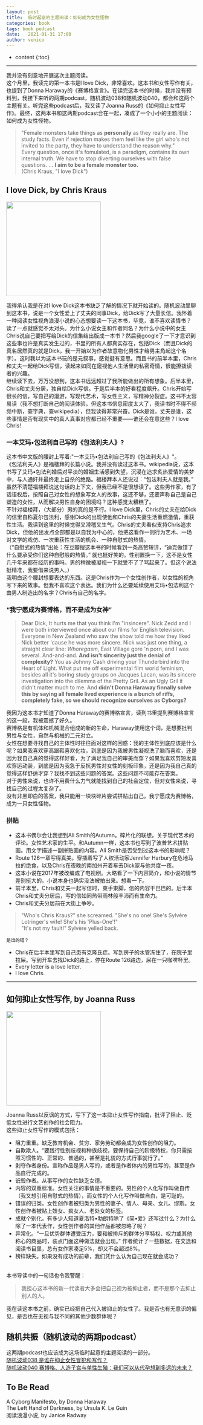 ```yaml
---
layout: post
title:  临时起意的主题阅读：如何成为女性怪物
categories: book
tags: book podcast
date:   2021-01-31 17:00
author: venico
---
```

* content
{:toc}

***

我并没有刻意地开展这次主题阅读。  
这个月里，我读完的第一本书是I love Dick，非常喜欢。这本书和女性写作有关，也提到了Donna Haraway的《赛博格宣言》。在读完这本书的时候，我并没有预料到，我接下来听的两期podcast，随机波动038和随机波动040，都会和这两个主题有关。听完这些podcast后，我又读了Joanna Russ的《如何抑止女性写作》。最终，这两本书和这两期podcast合在一起，凑成了一个小小的主题阅读：如何成为女性怪物。  
>"Female monsters take things as **personally** as they really are. The study facts. Even if rejection makes them feel like the girl who's not invited to the party, they have to understand the reason why."  
> Every question, once it's fomulated, is a paradigm, contains its own internal truth. We have to stop diverting ourselves with false questions. ... **I aim to be a female monster too.**   
>(Chris Kraus, "I love Dick")  

## I love Dick, by Chris Kraus  

<img src="https://i.gr-assets.com/images/S/compressed.photo.goodreads.com/books/1289697846l/243991.jpg" width="250">  

我得承认我是在对I love Dick这本书缺乏了解的情况下就开始读的。随机波动里聊到这本书，说是一个女性爱上了丈夫的同事Dick，给Dick写了大量长信。我怀着一种阅读女性视角浪漫小说的心态想要读一下这本书，毕竟，谁不喜欢读情书？  
读了一点就感觉不太对头。为什么小说女主和作者同名？为什么小说中的女主Chris说自己要把写给Dick的信集结出版成一本书？然后我google了一下才意识到这些事也许是真实发生过的，书里的所有人都真实存在，包括Dick（而且Dick的真名居然真的就是Dick，我一开始以为作者故意物化男性才给男主角起这个名字）。这时我以为这本书玩的是元叙事，感觉挺有意思。而且书的前半本里，Chris和丈夫一起给Dick写信，读起来如同在窥视他人生活里的私密奇情，很能撩拨读者的兴趣。  
继续读下去，万万没想到，这本书远远超过了我所能做出的所有想象。后半本里，Chris和丈夫分居，独自给Dick写信。于是后半本的好看程度飙升。Chris开始写很长的信，写自己的漫游，写现代艺术，写女性主义，写精神分裂症。这书不太容易读（我不想打断自己的阅读体验，但这本书信息密度太大了，我读书时不得不频频中断，查字典，查wikipedia），但我读得非常兴奋。Dick是谁，丈夫是谁，这些事情是否有现实中的真人真事对应都已经不重要——谁还会在意这些？I love Chris!    

### 一本艾玛•包法利自己写的《包法利夫人》?  
这本书中文版的腰封上写着:"一本艾玛•包法利自己写的《包法利夫人》"。  
《包法利夫人》是福楼拜的长篇小说。我并没有读过这本书。wikipedia说，这本书写了艾玛•包法利婚后对平淡的婚姻生活感到失望，沉浸在追求炙热爱情的美梦中，与人通奸并最终走上自杀的绝路。福楼拜本人还说过：“包法利夫人就是我。”  
虽然不清楚福楼拜说这句话的上下文，但我已经不是很想读了。这些男作家，有了话语权后，按照自己对女性的想象写女人的故事，这还不够，还要声称自己是自己塑造的女性，从而解决男性自身的困境吗？这种感觉太糟糕了。  
不针对福楼拜，（大部分）男的真的是不行。I love Dick里，Chris的丈夫在给Dick的信里自称夏尔包法利，感谢Dick的出现使他和Chris的夫妻生活重燃激情，重获性生活。我读到这里的时候觉得又滑稽又生气。Chris的丈夫看似支持Chris追求Dick，但他的出发点全部都是以自我为中心的，他把这看作一则行为艺术、一场对文学的戏仿、一次重获性生活的机会、一种自慰式的热情。   
（“自慰式的热情”出处：在豆瓣搜这本书的时候看到一条高赞短评，“迪克做错了什么要承受你们这种自慰般的热情。” 就也挺好笑的。性别置换一下，这不是女性几千年来都在经历的事吗。男的稍微被凝视一下就受不了了骂起来了。但这个说法挺精准，我要借来说男人。）  
我明白这个腰封想要表达的东西。这是Chris作为一个女性创作者，以女性的视角写下来的故事。但我不喜欢这个表达。我们为什么还要延续使用艾玛•包法利这个由男人制造出的名字？Chris有自己的名字。  

### “我宁愿成为赛博格，而不是成为女神”  
> Dear Dick, It hurts me that you think I'm "insincere". Nick Zedd and I were both interviewed once about our films for English television. Everyone in New Zealand who saw the show told me how they liked Nick better 'cause he was more sincere. Nick was just one thing, a straight clear line: *Whoregasm*, East Village gore 'n porn, and I was several. And-and-and. **And isn't sincerity just the denial of complexity?** You as Johnny Cash driving your Thunderbird into the Heart of Light. What put me off experimental film world feminism, besides all it's boring study groups on Jacques Lacan, was its sincere investigation into the dilemma of the Pretty Gril. As an Ugly Gril it didn't matter much to me. And **didn't Donna Haraway finnally solve this by saying all female lived experience is a bunch of riffs, completely fake, so we should recognize ourselves as Cyborgs?**     

我因为这本书才知道了Donna Haraway的赛博格宣言，读到书里提到赛博格宣言的这一段，我被震撼了好久。  
赛博格是有机体和机械混合组成的新的生命，Haraway使用这个词，是想要批判男性与女性，自然与机械的二元对立。  
女性在想要寻找自己的主体性时往往面对这样的困惑：我的主体性到底应该是什么呢？如果我喜欢穿高跟鞋喜欢化妆，到底是因为我被男性凝视洗了脑而喜欢，还是因为我自己真的觉得这样好看，为了满足我自己的审美而穿？如果我喜欢剪短发喜欢穿运动装，到底是因为我急于反抗男性对女性的刻板印象，还是因为我自己真的觉得这样舒适才穿？我找不到这些问题的答案。这些问题不可能存在答案。  
对于男性来说，也许不用费什么力气就能找到自己的社会定位，但对女性来说，寻找自己的过程太复杂了。  
没有非黑即白的答案，我只能用一块块碎片尝试拼贴出自己。我宁愿成为赛博格，成为一只女性怪物。   

### 拼贴  
* 这本书偶尔会让我想到Ali Smith的Autumn。碎片化的联想。关于现代艺术的评论。女性艺术家的生平。和Autumn一样，这本书也写到了波普艺术拼贴画。用文字描述一副拼贴画的内容。Ali Smith是否受到过这本书的影响呢？  
* Route 126一章写得真美。穿插着写了人权活动家Jennifer Harbury在危地马拉的绝食，以及Chris在夜晚的南加州开着车去Dick家与他共度一夜。  
* 这本小说在2017年被改编成了电视剧。大略看了一下内容简介，和小说的情节差别挺大的。小说本身也确实没法被拍出来。想看一下。  
* 前半本里，Chris和丈夫一起写信时，束手束脚，信的内容干巴巴的。后半本Chris和丈夫分居后，写的信如同热带雨林般丰沛而有生命力。  
* Chris和丈夫分居前在大街上争吵。 
> "Who's Chris Kraus?" she screamed. "She's no one! She's Sylvère Lotringer's wife! She's his 'Plus-One'!"  
> "It's not my fault!" Sylvère yelled back.   

    是谁的错？  
* Chris在后半本里写到自己患有克隆氏症。写到房子的水管冻住了，在院子里拉屎。写到开车去找Dick的路上，停在Route 126路边，尿在一只咖啡杯里。  
* Every letter is a love letter. 
* I love Chris. 

*** 

## 如何抑止女性写作, by Joanna Russ  
<img src="https://i.gr-assets.com/images/S/compressed.photo.goodreads.com/books/1611363586l/56787523._SX318_.jpg" width="250">  

Joanna Russ以反讽的方式，写下了这一本抑止女性写作指南，批评了阻止、贬低女性进行文艺创作的社会阻力。  
这些抑止女性写作的模式包括：  
* 阻力重重。缺乏教育机会、贫穷、家务劳动都会成为女性创作的阻力。  
* 自欺欺人。“要践行性别歧视和种族歧视，要保持自己的阶级特权，你只需按照习惯性的、正常的、普通的，甚至是礼貌的方式行事就行了。”  
* 剥夺作者身份。宣称作品是男人写的，或者是作者体内的男性写的，甚至是作品自行完成的。
* 诋毁作者。从事写作的女性缺乏女德。
* 内容的双重标准。女性关注的事情是不重要的。男性的个人化写作叫做自传（我又想引用自慰式的热情），而女性的个人化写作叫做自白，是可耻的。
* 错误的归类。女性创作者被归类为男性的妻子、情人、母亲、女儿、缪斯。女性创作者被贴上妓女、疯女人、老处女的标签。  
* 成就个别化。有多少人知道夏洛特•勃朗特除了《简•爱》还写过什么？为什么除了一本代表作，女性创作者的其他作品都被忽略了呢？
* 异常化。“一旦优势群体遭受压力，要和被排斥的群体分享特权、权力或其他称心的商品时，装点门面这种做法就会出现。” 作者统计了一些数据，在文选和阅读书目里，总有女作家凑足5%，却又不会超过8%。
* 榜样缺失。如果没有成功的前辈，我们凭什么认为自己现在就会成功？  

&nbsp;   
本书导读中的一句话也令我警醒：
> 我担心这本书的新一代读者大多会把自己视为被抑止者，而不是那个去抑止别人的人。

我在读这本书之前，确实已经把自己代入被抑止的女性了。我是否也有无意识的偏见，是否也在无视与我不同的其他少数群体呢？

## 随机共振（随机波动的两期podcast）  
这两期podcast也应该成为这场临时起意的主题阅读的一部分。  
[随机波动038 是谁在抑止女性冒犯和写作？](https://www.stovol.club/038)  
[随机波动040 赛博格、人造子宫与单性生殖：我们可以从代孕想到多远的未来？](https://www.stovol.club/040)   

## To Be Read  
A Cyborg Manifesto, by Donna Haraway  
The Left Hand of Darkness, by Ursula K. Le Guin  
阅读浪漫小说, by Janice Radway  